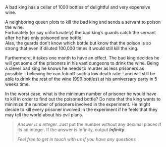<div class="markdown-content" id="problem-content">
<p>A bad king has a cellar of 1000 bottles of delightful and very expensive wine.</p>
<p>A neighboring queen plots to kill the bad king and sends a servant to poison the wine. <br/>
Fortunately (or say unfortunately) the bad king’s guards catch the servant after he has only poisoned one bottle. <br/>
Alas, the guards don’t know which bottle but know that the poison is so strong that even if diluted 100,000 times it would still kill the king.</p>
<p>Furthermore, it takes one month to have an effect. The bad king decides he will get some of the prisoners in his vast dungeons to drink the wine. Being a clever bad king he knows he needs to murder as less prisoners as possible – believing he can fob off such a low death rate – and will still be able to drink the rest of the wine (999 bottles) at his anniversary party in 5 weeks time.</p>
<p>In the worst case, what is the minimum number of prisoner he would have to kill in order to find out the poisoned bottle? Do note that the king wants to minimize the number of prisoners involved in the experiment. He might decide to kill every prisoner involved in the experiment if he feels that they may tell the world about his evil plans.</p>
<blockquote>
<p><em>Answer is a integer.</em>  Just put the number without any decimal places if its an integer. If the answer is Infinity, output <strong><em>Infinity</em></strong>.</p>
<p><em>Feel free to get in touch with us if you have any questions</em></p>
</blockquote>
</div>